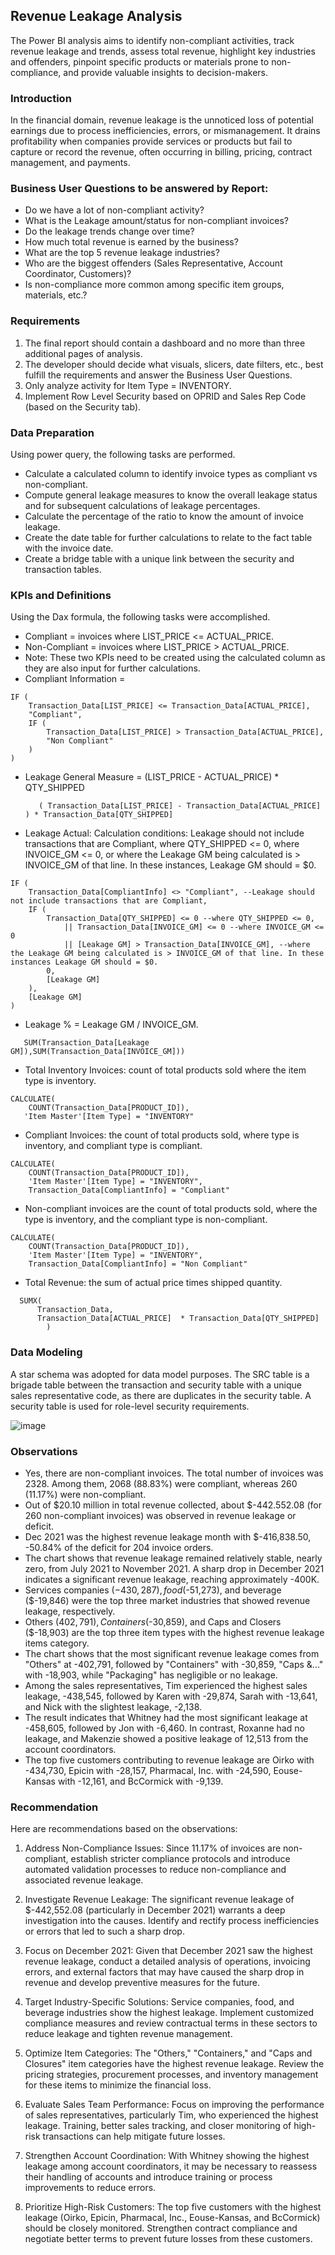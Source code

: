 ## Revenue Leakage Analysis
The Power BI analysis aims to identify non-compliant activities, track revenue leakage and trends, assess total revenue, highlight key industries and offenders, pinpoint specific products or materials prone to non-compliance, and provide valuable insights to decision-makers.
### Introduction  
In the financial domain, revenue leakage is the unnoticed loss of potential earnings due to process inefficiencies, errors, or mismanagement. It drains profitability when companies provide services or products but fail to capture or record the revenue, often occurring in billing, pricing, contract management, and payments.
### Business User Questions to be answered by Report:
- Do we have a lot of non-compliant activity?
- What is the Leakage amount/status for non-compliant invoices?
- Do the leakage trends change over time?
- How much total revenue is earned by the business? 
- What are the top 5 revenue leakage industries? 
- Who are the biggest offenders (Sales Representative, Account Coordinator, Customers)?
- Is non-compliance more common among specific item groups, materials, etc.?
### Requirements
1. The final report should contain a dashboard and no more than three additional pages of analysis. 
2. The developer should decide what visuals, slicers, date filters, etc., best fulfill the requirements and answer the Business User Questions.
3. Only analyze activity for Item Type = INVENTORY.
4. Implement Row Level Security based on OPRID and Sales Rep Code (based on the Security tab). 
### Data Preparation 
Using power query, the following tasks are performed. 
- Calculate a calculated column to identify invoice types as compliant vs non-compliant. 
- Compute general leakage measures to know the overall leakage status and for subsequent calculations of leakage percentages. 
- Calculate the percentage of the ratio to know the amount of invoice leakage. 
- Create the date table for further calculations to relate to the fact table with the invoice date. 
- Create a bridge table with a unique link between the security and transaction tables. 
### KPIs and Definitions 
Using the Dax formula, the following tasks were accomplished. 
- Compliant = invoices where LIST_PRICE <= ACTUAL_PRICE.
- Non-Compliant = invoices where LIST_PRICE > ACTUAL_PRICE.
- Note: These two KPIs need to be created using the calculated column as they are also input for further calculations.
- Compliant Information =
```
IF (
    Transaction_Data[LIST_PRICE] <= Transaction_Data[ACTUAL_PRICE],
    "Compliant",
    IF (
        Transaction_Data[LIST_PRICE] > Transaction_Data[ACTUAL_PRICE],
        "Non Compliant"
    )
)
```
- Leakage General Measure = (LIST_PRICE - ACTUAL_PRICE) * QTY_SHIPPED
  ```
     ( Transaction_Data[LIST_PRICE] - Transaction_Data[ACTUAL_PRICE] ) * Transaction_Data[QTY_SHIPPED]
  ```
- Leakage Actual: Calculation conditions: Leakage should not include transactions that are Compliant, where QTY_SHIPPED <= 0, where INVOICE_GM <= 0, or where the Leakage GM being calculated is > INVOICE_GM of that line. In these instances, Leakage GM should = $0.
```
IF (
    Transaction_Data[CompliantInfo] <> "Compliant", --Leakage should not include transactions that are Compliant,
    IF (
        Transaction_Data[QTY_SHIPPED] <= 0 --where QTY_SHIPPED <= 0,
            || Transaction_Data[INVOICE_GM] <= 0 --where INVOICE_GM <= 0
            || [Leakage GM] > Transaction_Data[INVOICE_GM], --where the Leakage GM being calculated is > INVOICE_GM of that line. In these instances Leakage GM should = $0.
        0,
        [Leakage GM]
    ),
    [Leakage GM]
)
```
- Leakage % = Leakage GM / INVOICE_GM.
 ``` DIVIDE(
    SUM(Transaction_Data[Leakage GM]),SUM(Transaction_Data[INVOICE_GM]))
```
- Total Inventory Invoices: count of total products sold where the item type is inventory.
```
CALCULATE(
    COUNT(Transaction_Data[PRODUCT_ID]),
   'Item Master'[Item Type] = "INVENTORY"
```
- Compliant Invoices: the count of total products sold, where type is inventory, and compliant type is compliant.
```
CALCULATE(
    COUNT(Transaction_Data[PRODUCT_ID]),
    'Item Master'[Item Type] = "INVENTORY",
    Transaction_Data[CompliantInfo] = "Compliant"
```
- Non-compliant invoices are the count of total products sold, where the type is inventory, and the compliant type is non-compliant.
```
CALCULATE(
    COUNT(Transaction_Data[PRODUCT_ID]),
    'Item Master'[Item Type] = "INVENTORY",
    Transaction_Data[CompliantInfo] = "Non Compliant"
```
- Total Revenue: the sum of actual price times shipped quantity.
```
  SUMX(
      Transaction_Data,
      Transaction_Data[ACTUAL_PRICE]  * Transaction_Data[QTY_SHIPPED]
        )
```
### Data Modeling 
A star schema was adopted for data model purposes. The SRC table is a brigade table between the transaction and security table with a unique sales representative code, as there are duplicates in the security table. A security table is used for role-level security requirements. 

![image](https://github.com/user-attachments/assets/621b1e6a-791d-466d-8a71-1751a2369ad2)

### Observations
- Yes, there are non-compliant invoices. The total number of invoices was 2328. Among them, 2068 (88.83%) were compliant, whereas 260 (11.17%) were non-compliant. 
- Out of $20.10 million in total revenue collected, about $-442.552.08 (for 260 non-compliant invoices) was observed in revenue leakage or deficit. 
- Dec 2021 was the highest revenue leakage month with $-416,838.50, -50.84% of the deficit for 204 invoice orders. 
- The chart shows that revenue leakage remained relatively stable, nearly zero, from July 2021 to November 2021. A sharp drop in December 2021 indicates a significant revenue leakage, reaching approximately -400K.
- Services companies ($-430,287), food ($-51,273), and beverage ($-19,846) were the top three market industries that showed revenue leakage, respectively. 
- Others ($402,791), Containers ($-30,859), and Caps and Closers ($-18,903) are the top three item types with the highest revenue leakage items category. 
- The chart shows that the most significant revenue leakage comes from "Others" at -402,791, followed by "Containers" with -30,859, "Caps &..." with -18,903, while "Packaging" has negligible or no leakage.
- Among the sales representatives, Tim experienced the highest sales leakage, -438,545, followed by Karen with -29,874, Sarah with -13,641, and Nick with the slightest leakage, -2,138.
- The result indicates that Whitney had the most significant leakage at -458,605, followed by Jon with -6,460. In contrast, Roxanne had no leakage, and Makenzie showed a positive leakage of 12,513 from the account coordinators.
- The top five customers contributing to revenue leakage are Oirko with -434,730, Epicin with -28,157, Pharmacal, Inc. with -24,590, Eouse-Kansas with -12,161, and BcCormick with -9,139.
### Recommendation 
Here are recommendations based on the observations:
1. Address Non-Compliance Issues:
Since 11.17% of invoices are non-compliant, establish stricter compliance protocols and introduce automated validation processes to reduce non-compliance and associated revenue leakage.

2. Investigate Revenue Leakage:
The significant revenue leakage of $-442,552.08 (particularly in December 2021) warrants a deep investigation into the causes. Identify and rectify process inefficiencies or errors that led to such a sharp drop.

3. Focus on December 2021:
Given that December 2021 saw the highest revenue leakage, conduct a detailed analysis of operations, invoicing errors, and external factors that may have caused the sharp drop in revenue and develop preventive measures for the future.

4. Target Industry-Specific Solutions:
Service companies, food, and beverage industries show the highest leakage. Implement customized compliance measures and review contractual terms in these sectors to reduce leakage and tighten revenue management.

5. Optimize Item Categories:
The "Others," "Containers," and "Caps and Closures" item categories have the highest revenue leakage. Review the pricing strategies, procurement processes, and inventory management for these items to minimize the financial loss.

6. Evaluate Sales Team Performance:
Focus on improving the performance of sales representatives, particularly Tim, who experienced the highest leakage. Training, better sales tracking, and closer monitoring of high-risk transactions can help mitigate future losses.

7. Strengthen Account Coordination:
With Whitney showing the highest leakage among account coordinators, it may be necessary to reassess their handling of accounts and introduce training or process improvements to reduce errors.

8. Prioritize High-Risk Customers:
The top five customers with the highest leakage (Oirko, Epicin, Pharmacal, Inc., Eouse-Kansas, and BcCormick) should be closely monitored. Strengthen contract compliance and negotiate better terms to prevent future losses from these customers.

